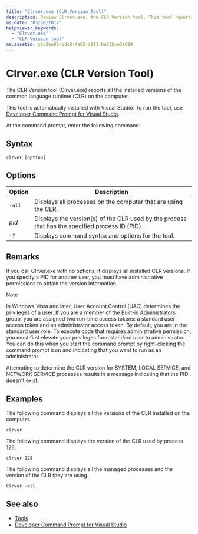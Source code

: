 ```yaml
---
title: "Clrver.exe (CLR Version Tool)"
description: Review Clrver.exe, the CLR Version tool. This tool reports all installed versions of the common language runtime (CLR) on the computer.
ms.date: "03/30/2017"
helpviewer_keywords: 
  - "Clrver.exe"
  - "CLR Version tool"
ms.assetid: cbc2ee86-bdc8-4a65-a8f1-ba23bce3a699
---
```

# Clrver.exe (CLR Version Tool)

The CLR Version tool (Clrver.exe) reports all the installed versions of the common language runtime (CLR) on the computer.  
  
 This tool is automatically installed with Visual Studio. To run the tool, use [Developer Command Prompt for Visual Studio](developer-command-prompt-for-vs.md).  
  
 At the command prompt, enter the following command:  
  
## Syntax  
  
```console  
clrver [option]  
```  
  
## Options  
  
|Option|Description|  
|------------|-----------------|  
|`-all`|Displays all processes on the computer that are using the CLR.|  
|*pid*|Displays the version(s) of the CLR used by the process that has the specified process ID (PID).|  
|`-?`|Displays command syntax and options for the tool.|  
  
## Remarks  

 If you call Clrver.exe with no options, it displays all installed CLR versions. If you specify a PID for another user, you must have administrative permissions to obtain the version information.  
  
> [!NOTE]
> In Windows Vista and later, User Account Control (UAC) determines the privileges of a user. If you are a member of the Built-in Administrators group, you are assigned two run-time access tokens: a standard user access token and an administrator access token. By default, you are in the standard user role. To execute code that requires administrative permission, you must first elevate your privileges from standard user to administrator. You can do this when you start the command prompt by right-clicking the command prompt icon and indicating that you want to run as an administrator.  
  
 Attempting to determine the CLR version for SYSTEM, LOCAL SERVICE, and NETWORK SERVICE processes results in a message indicating that the PID doesn't exist.  
  
## Examples  

 The following command displays all the versions of the CLR installed on the computer.  
  
 `clrver`  
  
 The following command displays the version of the CLR used by process 128.  
  
 `clrver 128`  
  
 The following command displays all the managed processes and the version of the CLR they are using.  
  
 `Clrver -all`  
  
## See also

- [Tools](index.md)
- [Developer Command Prompt for Visual Studio](developer-command-prompt-for-vs.md)
